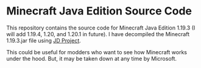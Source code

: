 # Minecraft Java Edition Source Code

This repository contains the source code for Minecraft Java Edition 1.19.3 (I will add 1.19.4, 1.20, and 1.20.1 in future). I have decompiled the Minecraft 1.19.3.jar file using [JD Project](http://java-decompiler.github.io/).

This could be useful for modders who want to see how Minecraft works under the hood. But, it may be taken down at any time by Microsoft.
